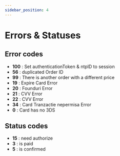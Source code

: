 ```yaml
---
sidebar_position: 4
---
```

# Errors & Statuses

## Error codes

-   **100** : Set authenticationToken & ntpID to session
-   **56** : duplicated Order ID
-   **99** : There is another order with a different price
-   **19** : Expire Card Error
-   **20** : Founduri Error
-   **21** : CVV Error
-   **22** : CVV Error
-   **34** : Card Tranzactie nepermisa Error
-   **0** : Card has no 3DS

## Status codes

-   **15** : need authorize
-   **3** : is paid
-   **5** : is confirmed